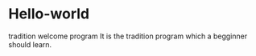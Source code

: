 # Hello-world
tradition welcome program
It is the tradition program which a begginner should learn.
